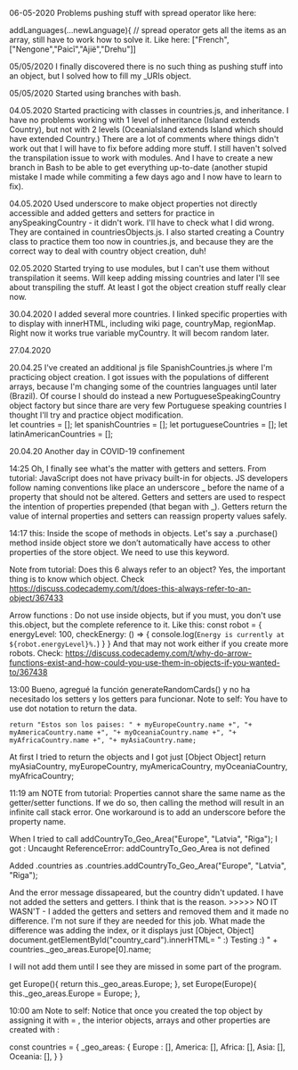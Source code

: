 06-05-2020
Problems pushing stuff with spread operator like here:

 addLanguages(...newLanguage){ 
   // spread operator gets all the items as an array, still have to work how to solve it.
Like here:  ["French",["Nengone","Paicî","Ajië","Drehu"]]

05/05/2020
I finally discovered there is no such thing as pushing stuff into an object, but I solved how to fill my _URIs object.  

05/05/2020
Started using branches with bash. 

04.05.2020
Started practicing with classes in countries.js, and inheritance. I have no problems working with 1 level of inheritance (Island extends Country), but not with 2 levels (OceaniaIsland extends Island which should have extended Country.) There are a lot of comments where things didn't work out that I will have to fix before adding more stuff. I still haven't solved the transpilation issue to work with modules.  And I have to create a new branch in Bash to be able to get everything up-to-date (another stupid mistake I made while commiting a few days ago and I now have to learn to fix).

04.05.2020
Used underscore to make object properties not directly accessible and added getters and setters for practice in anySpeakingCountry - it didn't work. I'll have to check what I did wrong. They are contained in countriesObjects.js.
I also started creating a Country class to practice them too now in countries.js, and because they are the correct way to deal with country object creation, duh! 

02.05.2020
Started trying to use modules, but I can't use them without transpilation it seems. Will keep adding missing countries and later I'll see about transpiling the stuff. At least I got the object creation stuff really clear now. 

30.04.2020
I added several more countries. I linked specific properties with to display with innerHTML, including wiki page, countryMap, regionMap. Right now it works true variable myCountry. It will becom random later.  

27.04.2020


20.04.25 
I've created an additional js file SpanishCountries.js where I'm practicing object creation. I got issues with the populations of different arrays, because I'm changing some of the countries languages until later (Brazil). Of course I should do instead a new PortugueseSpeakingCountry object factory but since thare are very few Portuguese speaking countries I thought I'll try and practice object modification.  
let countries = [];
let spanishCountries = [];
let portugueseCountries = [];
let latinAmericanCountries = [];

20.04.20 Another day in COVID-19 confinement

14:25
Oh, I finally see what's the matter with getters and setters. 
From tutorial:   JavaScript does not have  privacy built-in for objects. JS developers follow naming conventions like place an underscore _ before the name of a property that should not be altered. 
Getters and setters are used to respect the intention of properties prepended (that began with _). Getters return the value of internal properties and setters can reassign property values safely.

14:17
this: Inside the scope of methods in objects. Let's say a .purchase() method inside object store we don’t automatically have access to other properties of the store object. We need to use this keyword.

Note from tutorial: Does this 6 always refer to an object? Yes, the important thing is to know which object. Check https://discuss.codecademy.com/t/does-this-always-refer-to-an-object/367433 

Arrow functions : Do not use inside objects, but if you must, you don't use this.object, but the complete reference to it.  Like this: 
const robot = {
  energyLevel: 100,
  checkEnergy: () => {
    console.log(`Energy is currently at ${robot.energyLevel}%.`)
  }
}
And that may not work either if you create more robots. Check: https://discuss.codecademy.com/t/why-do-arrow-functions-exist-and-how-could-you-use-them-in-objects-if-you-wanted-to/367438


13:00
Bueno, agregué la función generateRandomCards() y no ha necesitado los setters y los getters para funcionar. Note to self: You have to use dot notation to return the data.

    return "Estos son los paises: " + myEuropeCountry.name +", "+ myAmericaCountry.name +", "+ myOceaniaCountry.name +", "+ myAfricaCountry.name +", "+ myAsiaCountry.name;

 At first I tried to return the objects and I got just [Object Object]
 return myAsiaCountry, myEuropeCountry, myAmericaCountry, myOceaniaCountry, myAfricaCountry;



11:19 am
NOTE from tutorial:  Properties cannot share the same name as the getter/setter functions. If we do so, then calling the method will result in an infinite call stack error. One workaround is to add an underscore before the property name.

When I tried to call addCountryTo_Geo_Area("Europe", "Latvia", "Riga");
I got : Uncaught ReferenceError: addCountryTo_Geo_Area is not defined

Added .countries as .countries.addCountryTo_Geo_Area("Europe", "Latvia", "Riga");

And the error message dissapeared, but the country didn't updated. I have not added the setters and getters. I think that is the reason.  >>>>> NO IT WASN'T - I added the getters and setters and removed them and it made no difference. I'm not sure if they are needed for this job. What made the difference was adding the index, or it displays just [Object, Object]
document.getElementById("country_card").innerHTML= " :) Testing :) " + countries._geo_areas.Europe[0].name;

I will not add them until I see they are missed in some part of the program. 

get Europe(){
    return this._geo_areas.Europe;
},
set Europe(Europe){
    this._geo_areas.Europe = Europe;
},



10:00 am
Note to self: Notice that once you created the top object by assigning it with = , the interior objects, arrays and other properties are created with :

const countries = {
_geo_areas: {
  Europe : [],
  America: [],
  Africa: [],
  Asia: [],
  Oceania: [],
}
}






